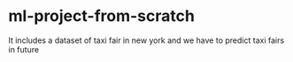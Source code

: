 # ml-project-from-scratch
It includes a dataset of taxi fair in new york and we have to predict taxi fairs in future
